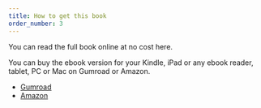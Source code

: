 ```yaml
---
title: How to get this book
order_number: 3
---
```



You can read the full book online at no cost here.

You can buy the ebook version for your Kindle, iPad or any ebook reader, tablet, PC or Mac on Gumroad or Amazon.

- [Gumroad][24]
- [Amazon][25]

[24]: #
[25]: #